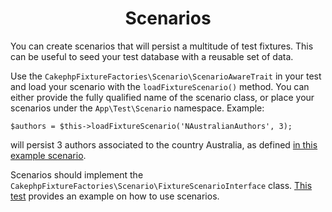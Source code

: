 <h1 align="center">Scenarios</h1>

You can create scenarios that will persist a multitude of test fixtures. This can be useful to seed your
test database with a reusable set of data.

Use the `CakephpFixtureFactories\Scenario\ScenarioAwareTrait`
in your test and load your scenario with the `loadFixtureScenario()` method. You can either provide the
fully qualified name of the scenario class, or place your scenarios under the `App\Test\Scenario` namespace.
Example:
```$xslt
$authors = $this->loadFixtureScenario('NAustralianAuthors', 3);
```
will persist 3 authors associated to the country Australia, as defined [in this example scenario](tests/Scenario/NAustralianAuthorsScenario.php).

Scenarios should implement the `CakephpFixtureFactories\Scenario\FixtureScenarioInterface` class.
[This test](tests/TestCase/Scenario/FixtureScenarioTest.php) provides an example on how to use scenarios.
